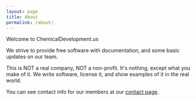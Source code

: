 ```yaml
---
layout: page
title: About
permalink: /about/
---
```


Welcome to ChemicalDevelopment.us

We strive to provide free software with documentation, and some basic updates on our team.

This is NOT a real company, NOT a non-profit. It's nothing, except what you make of it. We write software, license it, and show examples of it in the real world.

You can see contact info for our members at our [contact page](/contact/).

